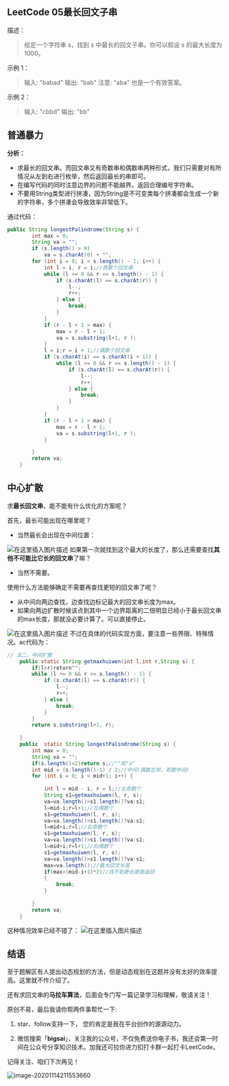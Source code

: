 ## LeetCode 05最长回文子串
描述：
>给定一个字符串 s，找到 s 中最长的回文子串。你可以假设 s 的最大长度为 1000。

示例 1：
>输入: "babad"
>输出: "bab"
>注意: "aba" 也是一个有效答案。

示例 2：
>输入: "cbbd"
>输出: "bb"



## 普通暴力
**分析：**
- 求最长的回文串。而回文串又有奇数串和偶数串两种形式，我们只需要对有所情况从左到右进行枚举，然后返回最长的串即可。
- 在编写代码的同时注意边界的问题不能越界。返回合理编号字符串。
- 不要用String类型进行拼凑，因为String是不可变类每个拼凑都会生成一个新的字符串，多个拼凑会导致效率非常低下。

通过代码：

```java
public String longestPalindrome(String s) {
		int max = 0;
		String va = "";
		if (s.length() > 0)
			va = s.charAt(0) + "";
		for (int i = 0; i < s.length() - 1; i++) {
			int l = i, r = i;//奇数个回文串
			while (l >= 0 && r <= s.length() - 1) {
				if (s.charAt(l) == s.charAt(r)) {
					l--;
					r++;
				} else {
					break;
				}
			}
			if (r - l + 1 > max) {
				max = r - l + 1;
				va = s.substring(l+1, r );
			}
			l = i;r = i + 1;//偶数个回文串
			if (s.charAt(i) == s.charAt(i + 1)) {
				while (l >= 0 && r <= s.length() - 1) {
					if (s.charAt(l) == s.charAt(r)) {
						l--;
						r++;
					} else {
						break;
					}
				}
			}
			if (r - l + 1 > max) {
				max = r - l + 1;
				va = s.substring(l+1, r );
			}

		}
		return va;
	}
```

## 中心扩散
求**最长回文串**，能不能有什么优化的方案呢？

首先，最长可能出现在哪里呢？
- 当然最长会出现在中间位置：

![在这里插入图片描述](https://img-blog.csdnimg.cn/20200812172316918.png?x-oss-process=image/watermark,type_ZmFuZ3poZW5naGVpdGk,shadow_10,text_aHR0cHM6Ly9ibG9nLmNzZG4ubmV0L3FxXzQwNjkzMTcx,size_16,color_FFFFFF,t_70#pic_center)
如果第一次就找到这个最大的长度了，那么还需要查找**其他不可能比它长的回文串**了嘛？
- 当然不需要。

使用什么方法能够确定不需要再查找更短的回文串了呢？
- 从中间向两边查找，边查找边标记最大的回文串长度为max。
- 如果向两边扩散时候该点到其中一个边界距离的二倍明显已经小于最长回文串的max长度，那就没必要计算了。可以直接停止。

![在这里插入图片描述](https://img-blog.csdnimg.cn/20200812174724505.png?x-oss-process=image/watermark,type_ZmFuZ3poZW5naGVpdGk,shadow_10,text_aHR0cHM6Ly9ibG9nLmNzZG4ubmV0L3FxXzQwNjkzMTcx,size_1,color_FFFFFF,t_70#pic_center)
不过在具体的代码实现方面，要注意一些界限、特殊情况。ac代码为：

```java
// 法二，中间扩散
	public static String getmaxhuiwen(int l,int r,String s) {
		if(l>r)return"";
		while (l >= 0 && r <= s.length() - 1) {
			if (s.charAt(l) == s.charAt(r)) {
				l--;
				r++;
			} else {
				break;
			}
		}
		return s.substring(l+1, r);
		
	}
	public  static String longestPalindrome(String s) {
		int max = 0;
		String va = "";
		if(s.length()<2)return s;//""和"a"
		int mid = (s.length()-1) / 2;//中间(偶数左侧，奇数中间)
		for (int i = 0; i < mid+1; i++) {
			
			int l = mid - i, r = l;//左奇数个
			String s1=getmaxhuiwen(l, r, s);
			va=va.length()>s1.length()?va:s1;
			l=mid-i;r=l+1;//左偶数个
			s1=getmaxhuiwen(l, r, s);
			va=va.length()>s1.length()?va:s1;
			l=mid+i;r=l;//右奇数个
			s1=getmaxhuiwen(l, r, s);
			va=va.length()>s1.length()?va:s1;
			l=mid+i;r=l+1;//右偶数个
			s1=getmaxhuiwen(l, r, s);
			va=va.length()>s1.length()?va:s1;
			max=va.length();//最大回文长度
			if(max>(mid-i+1)*2)//找不到更长直接返回
			{
				break;
			}
			
		}
		return va;
	}
```
这种情况效率已经不错了：
![在这里插入图片描述](https://img-blog.csdnimg.cn/20200812180907943.png?x-oss-process=image/watermark,type_ZmFuZ3poZW5naGVpdGk,shadow_10,text_aHR0cHM6Ly9ibG9nLmNzZG4ubmV0L3FxXzQwNjkzMTcx,size_1,color_FFFFFF,t_70#pic_center)

## 结语
至于题解区有人提出动态规划的方法，但是动态规划在这题并没有太好的效率提高。这里就不作介绍了。

还有求回文串的**马拉车算法**，后面会专门写一篇记录学习和理解，敬请关注！

原创不易，最后我请你帮两件事帮忙一下:

1. star、follow支持一下， 您的肯定是我在平台创作的源源动力。

2. 微信搜索「**bigsai**」，关注我的公众号，不仅免费送你电子书，我还会第一时间在公众号分享知识技术。加我还可拉你进力扣打卡群一起打卡LeetCode。

记得关注、咱们下次再见！

![image-20201114211553660](https://bigsai.oss-cn-shanghai.aliyuncs.com/img/image-20201122215000846.png)

